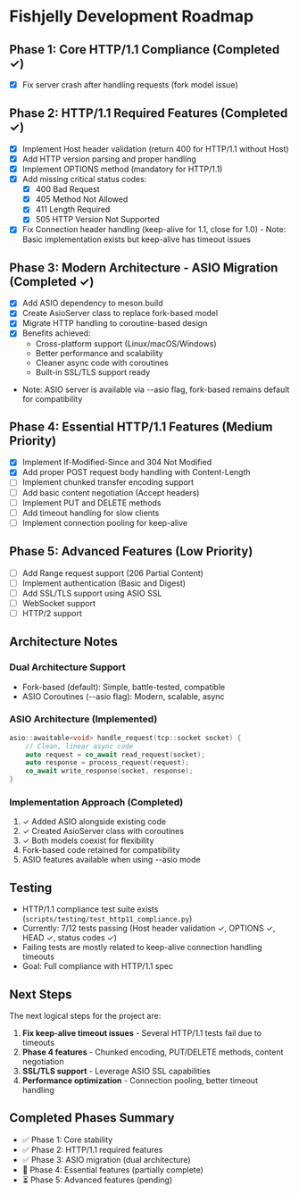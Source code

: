 # Fishjelly Development Roadmap

## Phase 1: Core HTTP/1.1 Compliance (Completed ✓)
- [x] Fix server crash after handling requests (fork model issue)

## Phase 2: HTTP/1.1 Required Features (Completed ✓)
- [x] Implement Host header validation (return 400 for HTTP/1.1 without Host)
- [x] Add HTTP version parsing and proper handling
- [x] Implement OPTIONS method (mandatory for HTTP/1.1)
- [x] Add missing critical status codes:
  - [x] 400 Bad Request
  - [x] 405 Method Not Allowed  
  - [x] 411 Length Required
  - [x] 505 HTTP Version Not Supported
- [x] Fix Connection header handling (keep-alive for 1.1, close for 1.0) - Note: Basic implementation exists but keep-alive has timeout issues

## Phase 3: Modern Architecture - ASIO Migration (Completed ✓)
- [x] Add ASIO dependency to meson.build
- [x] Create AsioServer class to replace fork-based model
- [x] Migrate HTTP handling to coroutine-based design
- [x] Benefits achieved:
  - Cross-platform support (Linux/macOS/Windows)
  - Better performance and scalability
  - Cleaner async code with coroutines
  - Built-in SSL/TLS support ready
- Note: ASIO server is available via --asio flag, fork-based remains default for compatibility

## Phase 4: Essential HTTP/1.1 Features (Medium Priority)
- [x] Implement If-Modified-Since and 304 Not Modified
- [x] Add proper POST request body handling with Content-Length
- [ ] Implement chunked transfer encoding support
- [ ] Add basic content negotiation (Accept headers)
- [ ] Implement PUT and DELETE methods
- [ ] Add timeout handling for slow clients
- [ ] Implement connection pooling for keep-alive

## Phase 5: Advanced Features (Low Priority)
- [ ] Add Range request support (206 Partial Content)
- [ ] Implement authentication (Basic and Digest)
- [ ] Add SSL/TLS support using ASIO SSL
- [ ] WebSocket support
- [ ] HTTP/2 support

## Architecture Notes

### Dual Architecture Support
- Fork-based (default): Simple, battle-tested, compatible
- ASIO Coroutines (--asio flag): Modern, scalable, async

### ASIO Architecture (Implemented)
```cpp
asio::awaitable<void> handle_request(tcp::socket socket) {
    // Clean, linear async code
    auto request = co_await read_request(socket);
    auto response = process_request(request);
    co_await write_response(socket, response);
}
```

### Implementation Approach (Completed)
1. ✓ Added ASIO alongside existing code
2. ✓ Created AsioServer class with coroutines
3. ✓ Both models coexist for flexibility
4. Fork-based code retained for compatibility
5. ASIO features available when using --asio mode

## Testing
- HTTP/1.1 compliance test suite exists (`scripts/testing/test_http11_compliance.py`)
- Currently: 7/12 tests passing (Host header validation ✓, OPTIONS ✓, HEAD ✓, status codes ✓)
- Failing tests are mostly related to keep-alive connection handling timeouts
- Goal: Full compliance with HTTP/1.1 spec

## Next Steps

The next logical steps for the project are:
1. **Fix keep-alive timeout issues** - Several HTTP/1.1 tests fail due to timeouts
2. **Phase 4 features** - Chunked encoding, PUT/DELETE methods, content negotiation
3. **SSL/TLS support** - Leverage ASIO SSL capabilities
4. **Performance optimization** - Connection pooling, better timeout handling

## Completed Phases Summary
- ✅ Phase 1: Core stability
- ✅ Phase 2: HTTP/1.1 required features  
- ✅ Phase 3: ASIO migration (dual architecture)
- 🔄 Phase 4: Essential features (partially complete)
- ⏳ Phase 5: Advanced features (pending)